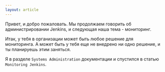 ```yaml
---
layout: article
---
```

Привет, и добро пожаловать. Мы продолжаем говорить об администрировании Jenkins, и следующая наша тема - мониторинг.

Итак, у тебя в организации может быть любое решение для мониторинга. А может быть у тебя еще не внедрено ни одно решение, и ты планируешь этим заняться.

Я в разделе `Systems Administration` документации и спустился в статью `Monitoring Jenkins`.
